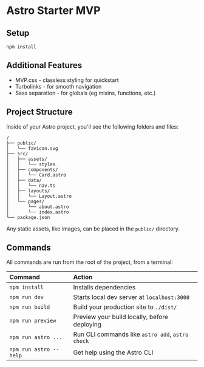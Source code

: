# Astro Starter MVP

## Setup 

```
npm install
```

## Additional Features
- MVP.css - classless styling for quickstart
- Turbolinks - for smooth navigation
- Sass separation - for globals (eg mixins, functions, etc.)

## Project Structure

Inside of your Astro project, you'll see the following folders and files:

```
/
├── public/
│   └── favicon.svg
├── src/
│   ├── assets/
│   │   └── styles
│   ├── components/
│   │   └── Card.astro
│   ├── data/
│   │   └── nav.ts
│   ├── layouts/
│   │   └── Layout.astro
│   └── pages/
│       └── about.astro
│       └── index.astro
└── package.json
```
Any static assets, like images, can be placed in the `public/` directory.

## Commands

All commands are run from the root of the project, from a terminal:

| Command                | Action                                           |
| :--------------------- | :----------------------------------------------- |
| `npm install`          | Installs dependencies                            |
| `npm run dev`          | Starts local dev server at `localhost:3000`      |
| `npm run build`        | Build your production site to `./dist/`          |
| `npm run preview`      | Preview your build locally, before deploying     |
| `npm run astro ...`    | Run CLI commands like `astro add`, `astro check` |
| `npm run astro --help` | Get help using the Astro CLI                     |

